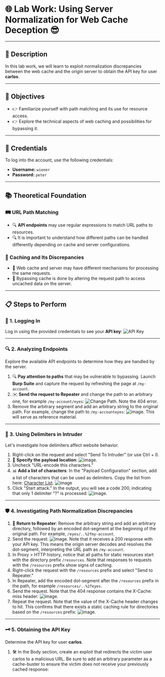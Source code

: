 # 🌐 Lab Work: Using Server Normalization for Web Cache Deception 😎

---

## 📜 Description
In this lab work, we will learn to exploit normalization discrepancies between the web cache and the origin server to obtain the API key for user **carlos**.

---

## 🎯 Objectives
- 👉 Familiarize yourself with path matching and its use for resource access.
- 👉 Explore the technical aspects of web caching and possibilities for bypassing it.

---

## 🔑 Credentials
To log into the account, use the following credentials:
- **Username:** `wiener`
- **Password:** `peter`

---

## 📚 Theoretical Foundation

### 🛤️ URL Path Matching
- 🔍 **API endpoints** may use regular expressions to match URL paths to resources.
- 🔍 It is important to understand how different paths can be handled differently depending on cache and server configurations.

### 🔄 Caching and Its Discrepancies
- 🔄 Web cache and server may have different mechanisms for processing the same requests.
- 🔄 Bypassing cache is done by altering the request path to access uncached data on the server.

---

## 📋 Steps to Perform

### 🔐 1. Logging In
Log in using the provided credentials to see your **API key**:
![API Key](https://github.com/user-attachments/assets/a1cecc2a-c2b2-47dc-8f05-37fb9b5611a3)

---

### 🔍 2. Analyzing Endpoints
Explore the available API endpoints to determine how they are handled by the server.
1. 🔍 **Pay attention to paths** that may be vulnerable to bypassing. Launch **Burp Suite** and capture the request by refreshing the page at `/my-account`.
2. ✉️ **Send the request to Repeater** and change the path to an arbitrary one, for example `/my-account/eyes`:
   ![Change Path](https://github.com/user-attachments/assets/4cb281a1-eb8d-4967-ae98-adb9e89ea9b8). Note the 404 error.
3. Remove the arbitrary segment and add an arbitrary string to the original path. For example, change the path to `/my-accounteyes`:
   ![image](https://github.com/user-attachments/assets/fcf4a0a5-0b38-4d11-8b19-20062a4b4ee3). This will serve as reference material.

---

### 🔄 3. Using Delimiters in Intruder
Let's investigate how delimiters affect website behavior.
1. Right-click on the request and select "Send To Intruder" (or use Ctrl + I).
2. 📄 **Specify the payload location**:
   ![image](https://github.com/user-attachments/assets/f6128369-516e-44b4-a804-e145f593ff38).
3. Uncheck "URL-encode this characters."
4. 📊 **Add a list of characters**: In the "Payload Configuration" section, add a list of characters that can be used as delimiters. 
   Copy the list from here: [Character List](https://portswigger.net/web-security/web-cache-deception/wcd-lab-delimiter-list).
   ![image](https://github.com/user-attachments/assets/f109678c-1d5f-4604-8970-97562d595b7c)
5. Click "Start attack." 
   In the output, you will see a code 200, indicating that only 1 delimiter "?" is processed: 
   ![image](https://github.com/user-attachments/assets/ddf4aa9e-ed88-43d0-812b-a5af1c781d22).

---

### 🛡️ 4. Investigating Path Normalization Discrepancies
1. 🔄 **Return to Repeater**: Remove the arbitrary string and add an arbitrary directory, followed by an encoded dot-segment at the beginning of the original path. For example, `/eyes/..%2fmy-account`.
2. Send the request: ![image](https://github.com/user-attachments/assets/28f7ee83-1d0c-49ba-acb1-adae7ab89da9). Note that it receives a 200 response with your API key. This means the origin server decodes and resolves the dot-segment, interpreting the URL path as `/my-account`.
3. In Proxy > HTTP history, notice that all paths for static resources start with the directory prefix `/resources`. Note that responses to requests with the `/resources` prefix show signs of caching.
4. Right-click the request with the `/resources` prefix and select "Send to Repeater."
5. In Repeater, add the encoded dot-segment after the `/resources` prefix in the path, for example `/resources/..%2feyes`.
6. Send the request. Note that the 404 response contains the X-Cache: miss header: ![image](https://github.com/user-attachments/assets/67df76ec-675f-4be3-a74e-b18e5a9ace2b).
7. Repeat the request. Note that the value of the X-Cache header changes to hit. This confirms that there exists a static caching rule for directories based on the `/resources` prefix: ![image](https://github.com/user-attachments/assets/8460c8be-730a-4a16-a435-d5b69bf4cf49).

---

### 🗝️ 5. Obtaining the API Key
Determine the API key for user **carlos**.
1. 🛠️ In the Body section, create an exploit that redirects the victim user carlos to a malicious URL. Be sure to add an arbitrary parameter as a cache-buster to ensure the victim does not receive your previously cached response: <script>document.location="https://YOUR.LAB.LINK/resources/..%2fmy-account?eyes"</script>
2. 🚀 Click "Deliver Exploit to Victim". When the victim views the exploit, the response is cached.
3. 🌐 Go to the URL specified in your exploit: 
   `https://YOUR.LAB.LINK/PREFIX/resources/..%2fmy-account?eyes`.
4. 🔑 The response includes the API key for **carlos**:
   ![API Key for carlos](https://github.com/user-attachments/assets/6e9c4f5b-5c3c-4ba3-a2e0-39685da71337).

---

## 💡 Conclusion
As a result of completing this lab work, you will be able to access protected resources using skills in path matching and cache bypassing. This knowledge will be useful in your future projects and career. 🚀
